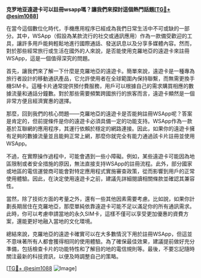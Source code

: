 **克罗地亚遠遊卡可以註冊wsapp嗎？讓我們來探討這個熱門話題[[TG💪+ @esim1088](https://t.me/s/esim1088)]**

在當今這個數位化時代，手機應用程序已經成為我們日常生活中不可或缺的一部分。其中，WSApp（假設為某款流行的社交或通訊應用）作為一款備受歡迎的工具，讓許多用戶能夠輕鬆地進行國際通話、發送訊息以及分享多媒體內容。然而，對於那些經常旅行或生活在國外的人來說，是否能使用克羅地亞的遠遊卡來註冊WSApp，這是一個值得深究的問題。

首先，讓我們來了解一下什麼是克羅地亞的遠遊卡。簡單來說，遠遊卡是一種專為旅行者設計的移動通訊產品，它允許使用者在全球範圍內保持聯繫，而無需更換手機SIM卡。這種卡片通常提供預付費服務，用戶可以根據自己的需求購買相應的數據流量和通話分鐘數。對於那些需要頻繁跨國旅行的旅客而言，遠遊卡顯然是一個非常方便且經濟實惠的選擇。

那麼，回到我們的核心問題——克羅地亞的遠遊卡是否能夠註冊WSApp呢？答案是肯定的，但前提條件是你的遠遊卡必須具備一定的功能支持。WSApp作為一款基於互聯網的應用程序，其運行依賴於穩定的網路連接。因此，如果你的遠遊卡擁有足夠的數據流量並且能夠正常上網，那麼你就完全有能力通過該卡片註冊並使用WSApp。

不過，在實際操作過程中，可能會遇到一些小障礙。例如，某些遠遊卡可能因為地區限制或者安全措施的原因，無法直接支持WSApp的註冊流程。此外，部分國家或地區的電信運營商可能會對特定應用程式實施審查政策，從而影響到用戶的正常使用體驗。因此，在決定使用遠遊卡之前，建議先詳細閱讀相關條款並確認其兼容性。

當然，除了技術方面的考量之外，還有一些其他因素需要考慮。比如說，如果你計劃長期居住在克羅地亞，那麼單純依靠遠遊卡可能不足以滿足你的所有通訊需求。此時，你可以考慮申請當地的永久SIM卡，這樣不僅可以享受更加優惠的資費方案，還能更好地融入當地的文化環境。

總結來說，克羅地亞的遠遊卡確實可以在大多數情況下用於註冊WSApp，但這並不意味著所有人都會獲得相同的使用體驗。為了確保最佳效果，建議提前做好充分準備，包括檢查卡片的功能特性和了解目的地的電信規則等。最後，不要忘記隨時關注最新的科技資訊，以便及時調整自己的策略。

[[TG💪+ @esim1088](https://t.me/s/esim1088) ![Image](https://i.postimg.cc/4NQfJmqS/Snipaste-2025-05-13-00-14-12.png)]